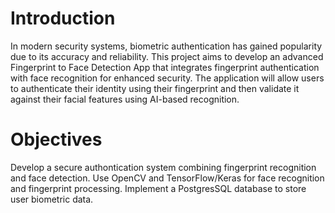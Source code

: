# Introduction
In modern security systems, biometric authentication has gained popularity due to its accuracy and reliability. This project aims to develop an advanced Fingerprint to Face Detection App that integrates fingerprint authentication with face recognition for enhanced security. The application will allow users to authenticate their identity using their fingerprint and then validate it against their facial features using AI-based recognition.
# Objectives
Develop a secure authontication system combining fingerprint recognition and face detection.
Use OpenCV and TensorFlow/Keras for face recognition and fingerprint processing.
Implement a PostgresSQL database to store user biometric data.
